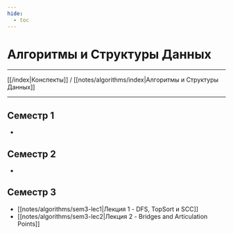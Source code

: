 ```yaml
---
hide: 
  - toc
---
```

# Алгоритмы и Структуры Данных

---

[[/index|Конспекты]] / [[notes/algorithms/index|Алгоритмы и Структуры Данных]]

---

## Семестр 1
-

## Семестр 2
-

## Семестр 3
- [[notes/algorithms/sem3-lec1|Лекция 1 - DFS, TopSort и SCC]]
- [[notes/algorithms/sem3-lec2|Лекция 2 - Bridges and Articulation Points]]
